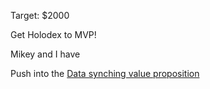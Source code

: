 
Target: $2000

Get Holodex to MVP! 

Mikey and I have 

Push into the [Data synching value proposition](https://github.com/open-app/holodex/blob/master/comms/value-propositions.md#data-maintenance-and-administration)
